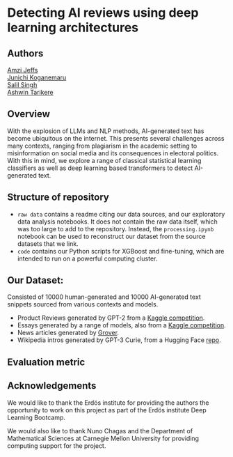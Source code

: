 # Detecting AI reviews using deep learning architectures

## Authors
[Amzi Jeffs](https://github.com/AmziJeffs)    
[Junichi Koganemaru](https://github.com/jkoganem)  
[Salil Singh](https://github.com/sllsnghlrns)  
[Ashwin Tarikere](https://github.com/ashwintan1)     


## Overview

With the explosion of LLMs and NLP methods, AI-generated text has become ubiquitous on the internet. This presents several challenges across many contexts, ranging from plagiarism in the academic setting to misinformation on social media and its consequences in electoral politics. With this in mind, we explore a range of classical statistical learning classifiers as well as deep learning based transformers to detect AI-generated text. 

## Structure of repository

- `raw data` contains a readme citing our data sources, and our exploratory data analysis notebooks. It does not contain the raw data itself, which was too large to add to the repository. Instead, the `processing.ipynb` notebook can be used to reconstruct our dataset from the source datasets that we link.
- `code` contains our Python scripts for XGBoost and fine-tuning, which are intended to run on a powerful computing cluster.

## Our Dataset: 

Consisted of 10000 human-generated and 10000 AI-generated text snippets sourced from various contexts and models. 

- Product Reviews generated by GPT-2 from a [Kaggle competition](https://www.kaggle.com/datasets/mexwell/fake-reviews-dataset
).
- Essays generated by a range of models, also from a [Kaggle competition](https://www.kaggle.com/datasets/thedrcat/daigt-v2-train-dataset
).
- News articles generated by [Grover](https://github.com/rowanz/grover/tree/master
).
- Wikipedia intros generated by GPT-3 Curie, from a Hugging Face [repo](https://huggingface.co/datasets/aadityaubhat/GPT-wiki-intro
). 

 
## Evaluation metric



## Acknowledgements 

We would like to thank the Erdös institute for providing the authors the opportunity to work on this project as part of the Erdös institute Deep Learning Bootcamp. 

We would also like to thank Nuno Chagas and the Department of Mathematical Sciences at Carnegie Mellon University for providing computing support for the project. 



